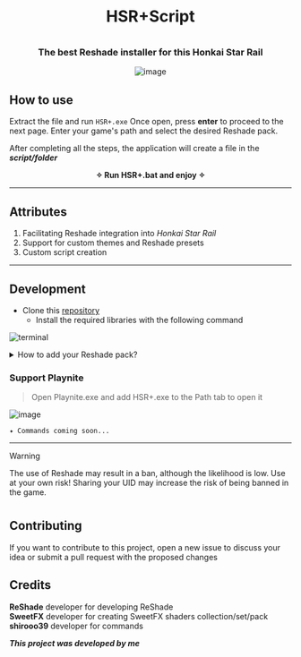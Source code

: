 <h1 align="center">HSR+Script</h1>

<h3 align="center">
	<img src="https://raw.githubusercontent.com/catppuccin/catppuccin/main/assets/misc/transparent.png" height="30px" width="0px"/>
The best Reshade installer for this Honkai Star Rail
	<img src="https://raw.githubusercontent.com/catppuccin/catppuccin/main/assets/misc/transparent.png" height="30px" width="0px"/>
</h3>

<p align="center">
	<img src="https://github.com/Dimitri-Matheus/HSR-Script/assets/121637762/be586150-fa5a-447b-b82a-dcd717827fd1"  alt="image"/>
</p>

## How to use

Extract the file and run `HSR+.exe` Once open, press **enter** to proceed to the next page. 
Enter your game's path and select the desired Reshade pack. 

After completing all the steps, the application will create a file in the ***script/folder***
<p align="center">
	<b>✧ Run HSR+.bat and enjoy ✧</b>
</p>


---

## Attributes
1. Facilitating Reshade integration into _Honkai Star Rail_
2. Support for custom themes and Reshade presets
3. Custom script creation

---

## Development

- Clone this [repository](https://github.com/Dimitri-Matheus/HSR-Script.git)
   - Install the required libraries with the following command

![terminal](https://github.com/Dimitri-Matheus/HSR-Script/assets/121637762/a7bec06c-6823-4183-978d-58cc3b2d119a)


<details>
<summary>How to add your Reshade pack?</summary>
   
   - Open the file `data.py`
      - Change the properties of the list to indicate the folder:

<p>

```python
config = [
    ("assets/icon", "Presets"),
    ("assets/fonts", "Presets"),
    ("assets/sound", "Presets"),
    ("css", "Presets")
]

thread = threading.Thread(target=download_from_github, args=("YOUR-GITHUB-NAME", "REPOSITORY", c[0], c[1]))

```

</details>
</p>

### Support Playnite
> Open Playnite.exe and add HSR+.exe to the Path tab to open it

![image](https://github.com/Dimitri-Matheus/HSR-Script/assets/121637762/1612a5a0-7c4f-4117-9242-f682914ca196)


```
✦ Commands coming soon...
```

---

> [!WARNING]
> The use of Reshade may result in a ban, although the likelihood is low.
> Use at your own risk! Sharing your UID may increase the risk of being banned in the game.

#

## Contributing

If you want to contribute to this project, open a new issue to discuss your idea or submit a pull request with the proposed changes

## Credits
<p>
	<b>ReShade</b> developer for developing ReShade
	<br>
	<b>SweetFX</b> developer for creating SweetFX shaders collection/set/pack
	<br>
	<b>shirooo39</b> developer for commands
	<br>
</p>

***This project was developed by me***

